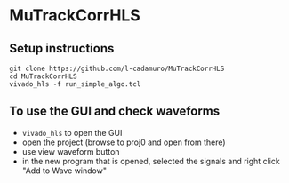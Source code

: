 # MuTrackCorrHLS

## Setup instructions
```
git clone https://github.com/l-cadamuro/MuTrackCorrHLS
cd MuTrackCorrHLS
vivado_hls -f run_simple_algo.tcl
```

## To use the GUI and check waveforms
* ``vivado_hls`` to open the GUI
* open the project (browse to proj0 and open from there)
* use view waveform button
* in the new program that is opened, selected the signals and right click "Add to Wave window"